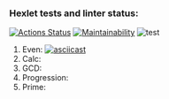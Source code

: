 ### Hexlet tests and linter status:
[![Actions Status](https://github.com/JoJoCrit/java-project-lvl1/workflows/hexlet-check/badge.svg)](https://github.com/JoJoCrit/java-project-lvl1/actions)
[![Maintainability](https://api.codeclimate.com/v1/badges/a99a88d28ad37a79dbf6/maintainability)](https://codeclimate.com/github/codeclimate/codeclimate/maintainability)
![test](https://github.com/JoJoCrit/java-project-lvl1/actions/workflows/test.yml/badge.svg)
1. Even: [![asciicast](https://asciinema.org/a/jVE99rwbRE7bpGO36BXUSorMx.svg)](https://asciinema.org/a/jVE99rwbRE7bpGO36BXUSorMx)
2. Calc:
3. GCD:
4. Progression:
5. Prime:
